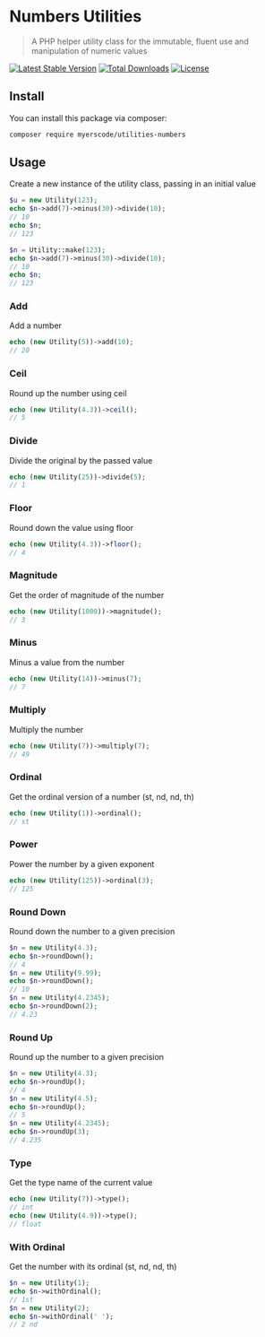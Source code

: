 # Numbers Utilities
> A PHP helper utility class for the immutable, fluent use and manipulation of numeric values

[![Latest Stable Version](https://poser.pugx.org/myerscode/utilities-numbers/v/stable)](https://packagist.org/packages/myerscode/utilities-numbers)
[![Total Downloads](https://poser.pugx.org/myerscode/utilities-numbers/downloads)](https://packagist.org/packages/myerscode/utilities-numbers)
[![License](https://poser.pugx.org/myerscode/utilities-numbers/license)](https://packagist.org/packages/myerscode/utilities-numbers)


## Install

You can install this package via composer:

``` bash
composer require myerscode/utilities-numbers
```

## Usage
Create a new instance of the utility class, passing in an initial value
```php
$u = new Utility(123);
echo $n->add(7)->minus(30)->divide(10);
// 10
echo $n;
// 123

$n = Utility::make(123);
echo $n->add(7)->minus(30)->divide(10);
// 10
echo $n;
// 123
```

### Add
Add a number
```php
echo (new Utility(5))->add(10);
// 20
```

### Ceil
Round up the number using ceil
```php
echo (new Utility(4.3))->ceil();
// 5
```

### Divide
Divide the original by the passed value
```php
echo (new Utility(25))->divide(5);
// 1
```

### Floor
Round down the value using floor
```php
echo (new Utility(4.3))->floor();
// 4
```

### Magnitude
Get the order of magnitude of the number
```php
echo (new Utility(1000))->magnitude();
// 3
```

### Minus
Minus a value from the number
```php
echo (new Utility(14))->minus(7);
// 7
```

### Multiply
Multiply the number
```php
echo (new Utility(7))->multiply(7);
// 49
```

### Ordinal
Get the ordinal version of a number (st, nd, nd, th)
```php
echo (new Utility(1))->ordinal(); 
// st
```

### Power
Power the number by a given exponent
```php
echo (new Utility(125))->ordinal(3); 
// 125
```

### Round Down
Round down the number to a given precision
```php
$n = new Utility(4.3);
echo $n->roundDown(); 
// 4
$n = new Utility(9.99);
echo $n->roundDown(); 
// 10
$n = new Utility(4.2345);
echo $n->roundDown(2); 
// 4.23
```

### Round Up
Round up the number to a given precision
```php
$n = new Utility(4.3);
echo $n->roundUp(); 
// 4
$n = new Utility(4.5);
echo $n->roundUp(); 
// 5
$n = new Utility(4.2345);
echo $n->roundUp(3); 
// 4.235
```

### Type
Get the type name of the current value
```php
echo (new Utility(7))->type(); 
// int
echo (new Utility(4.9))->type(); 
// float
```

### With Ordinal
Get the number with its ordinal (st, nd, nd, th)
```php
$n = new Utility(1);
echo $n->withOrdinal(); 
// 1st
$n = new Utility(2);
echo $n->withOrdinal(' '); 
// 2 nd
```
